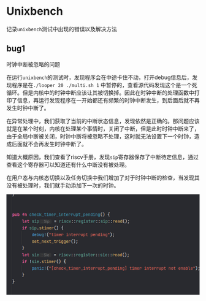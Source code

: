 # Unixbench

记录`unixbench`测试中出现的错误以及解决方法

## bug1

时钟中断被忽略的问题 

在运行`unixbench`的测试时，发现程序会在中途卡住不动，打开debug信息后，发现程序是在`./looper 20 ./multi.sh 1` 中暂停的，查看源代码发现这个是一个死循环。但是内核中的时钟中断应该让其被切换掉。因此在时钟中断的处理函数中打印了信息，再运行发现程序在一开始都还有频繁的时钟中断发生，到后面后就不再发生时钟中断了。

在异常处理中，我们获取了当前的中断状态信息，发现依然是正确的。那问题应该就是在某个时刻，内核在处理某个事情时，关闭了中断，但是此时时钟中断来了，由于全局中断被关闭，时钟中断将被忽略不处理，这时就无法设置下一个时钟，造成后面就不会再发生时钟中断了。

知道大概原因，我们查看了riscv手册，发现`sip`寄存器保存了中断待定信息，通过查看这个寄存器可以知道还有什么中断没有被处理。

在用户态与内核态切换以及任务切换中我们增加了对于时钟中断的检查，当发现其没有被处理时，我们就手动添加下一次的时钟。

![image-20230723233211257](assert/image-20230723233211257.png)
